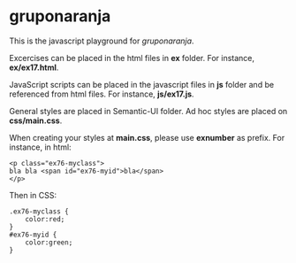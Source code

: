 # gruponaranja

This is the javascript playground for <i>gruponaranja</i>.

Excercises can be placed in the html files in <b>ex</b> folder. For instance, <b>ex/ex17.html</b>.

JavaScript scripts can be placed in the javascript files in <b>js</b> folder and be referenced from html files. For instance, <b>js/ex17.js</b>.

General styles are placed in Semantic-UI folder. Ad hoc styles are placed on <b>css/main.css</b>.

When creating your styles at <b>main.css</b>, please use <b>exnumber</b> as prefix. For instance, in html:


```
<p class="ex76-myclass">
bla bla <span id="ex76-myid">bla</span>
</p>
```

Then in CSS:

```
.ex76-myclass {
    color:red;
}
#ex76-myid {
    color:green;
}
```
